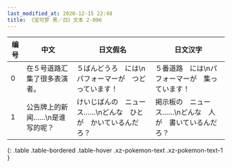 ```yaml
---
last_modified_at: 2020-12-15 22:48
title: 《宝可梦 黑／白》文本 2-096
---
```

| 编号 | 中文 | 日文假名 | 日文汉字 |
| ---- | ---- | ---- | --- |
| 0 | 在５号道路汇集了很多表演者。 | ５ばんどうろ　には\nパフォーマーが　つどっています！ | ５番道路　には\nパフォーマーが　集っています！ |
| 1 | 公告牌上的新闻……\n是谁写的呢？ | けいじばんの　ニュース……\nどんな　ひとが　かいているんだろ？ | 掲示板の　ニュース……\nどんな　人が　書いているんだろ？ |
{: .table .table-bordered .table-hover .xz-pokemon-text .xz-pokemon-text-1 }